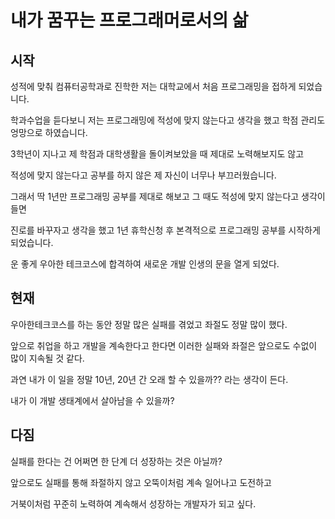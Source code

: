 # 내가 꿈꾸는 프로그래머로서의 삶

## 시작

성적에 맞춰 컴퓨터공학과로 진학한 저는 대학교에서 처음 프로그래밍을 접하게 되었습니다.

학과수업을 듣다보니 저는 프로그래밍에 적성에 맞지 않는다고 생각을 했고 학점 관리도 엉망으로 하였습니다.

3학년이 지나고 제 학점과 대학생활을 돌이켜보았을 때 제대로 노력해보지도 않고

적성에 맞지 않는다고 공부를 하지 않은 제 자신이 너무나 부끄러웠습니다.

그래서 딱 1년만 프로그래밍 공부를 제대로 해보고 그 때도 적성에 맞지 않는다고 생각이 들면

진로를 바꾸자고 생각을 했고 1년 휴학신청 후 본격적으로 프로그래밍 공부를 시작하게 되었습니다.

운 좋게 우아한 테크코스에 합격하여 새로운 개발 인생의 문을 열게 되었다.

## 현재

우아한테크코스를 하는 동안 정말 많은 실패를 겪었고 좌절도 정말 많이 했다.

앞으로 취업을 하고 개발을 계속한다고 한다면 이러한 실패와 좌절은 앞으로도 수없이 많이 지속될 것 같다.

과연 내가 이 일을 정말 10년, 20년 간 오래 할 수 있을까?? 라는 생각이 든다.

내가 이 개발 생태계에서 살아남을 수 있을까?

## 다짐

실패를 한다는 건 어쩌면 한 단계 더 성장하는 것은 아닐까?

앞으로도 실패를 통해 좌절하지 않고 오뚝이처럼 계속 일어나고 도전하고

거북이처럼 꾸준히 노력하여 계속해서 성장하는 개발자가 되고 싶다.
